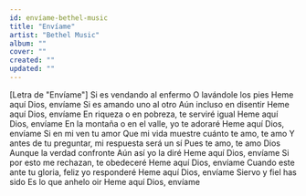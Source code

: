 ```yaml
---
id: envíame-bethel-music
title: "Envíame"
artist: "Bethel Music"
album: ""
cover: ""
created: ""
updated: ""
---
```


[Letra de "Envíame"]
Si es vendando al enfermo
O lavándole los pies
Heme aquí Dios, envíame
Si es amando uno al otro
Aún incluso en disentir
Heme aquí Dios, envíame
En riqueza o en pobreza, te serviré igual
Heme aquí Dios, envíame
En la montaña o en el valle, yo te adoraré
Heme aquí Dios, envíame
Si en mi ven tu amor
Que mi vida muestre cuánto te amo, te amo
Y antes dе tu preguntar, mi respuesta sеrá un sí
Pues te amo, te amo Dios
Aunque la verdad confronte
Aún así yo la diré
Heme aquí Dios, envíame
Si por esto me rechazan, te obedeceré
Heme aquí Dios, envíame
Cuando este ante tu gloria, feliz yo responderé
Heme aquí Dios, envíame
Siervo y fiel has sido
Es lo que anhelo oir
Heme aquí Dios, envíame